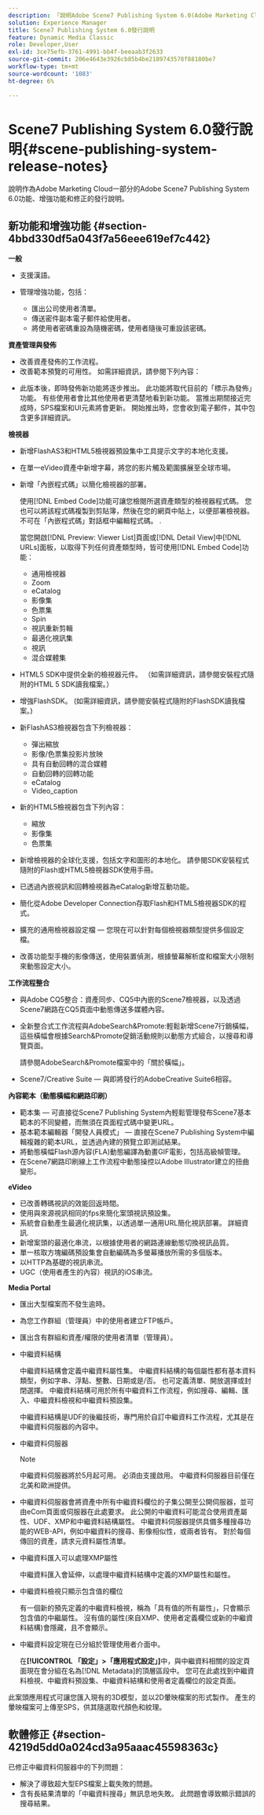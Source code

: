 ```yaml
---
description: 「說明Adobe Scene7 Publishing System 6.0(Adobe Marketing Cloud中Adobe Experience Manager解決方案的一部分)的功能、增強功能和修正的發行說明。」
solution: Experience Manager
title: Scene7 Publishing System 6.0發行說明
feature: Dynamic Media Classic
role: Developer,User
exl-id: 3ce75efb-3761-4991-bb4f-beeaab3f2633
source-git-commit: 206e4643e3926cb85b4be2189743578f88180be7
workflow-type: tm+mt
source-wordcount: '1083'
ht-degree: 6%

---
```


# Scene7 Publishing System 6.0發行說明{#scene-publishing-system-release-notes}

說明作為Adobe Marketing Cloud一部分的Adobe Scene7 Publishing System 6.0功能、增強功能和修正的發行說明。

## 新功能和增強功能 {#section-4bbd330df5a043f7a56eee619ef7c442}

**一般**

* 支援漢語。
* 管理增強功能，包括：

   * 匯出公司使用者清單。
   * 傳送密件副本電子郵件給使用者。
   * 將使用者密碼重設為隨機密碼，使用者隨後可重設該密碼。

<!--       [More information](http://help.adobe.com/en_US/scene7/using/WS662101DF-D697-47a7-A7D8-B52FD8E94438.html). -->

**資產管理與發佈**

* 改善資產發佈的工作流程。<!-- [More information](http://help.adobe.com/en_US/scene7/using/WS3673AD39-098B-4f08-8A24-CA51261B7366.html). -->
* 改善範本預覽的可用性。 如需詳細資訊，請參閱下列內容：

<!--   [Configuring default viewers](http://help.adobe.com/en_US/scene7/using/WS98ca2e6790647c06-76b2d0e0135685cd4a8-8000.html)

  [Previewing an asset based on viewer platform type](http://help.adobe.com/en_US/scene7/using/WS98ca2e6790647c06-2ce305113564963202-7fff.html)

  [Previewing an image asset based on its image preset](http://help.adobe.com/en_US/scene7/using/WS98ca2e6790647c06-2ce305113564963202-7ffe.html) -->

* 此版本後，即時發佈新功能將逐步推出。 此功能將取代目前的「標示為發佈」功能。 有些使用者會比其他使用者更清楚地看到新功能。 當推出期間接近完成時，SPS檔案和UI元素將會更新。 開始推出時，您會收到電子郵件，其中包含更多詳細資訊。

**檢視器**

* 新增FlashAS3和HTML5檢視器預設集中工具提示文字的本地化支援。
* 在單一eVideo資產中新增字幕，將您的影片觸及範圍擴展至全球市場。
* 新增「內嵌程式碼」以簡化檢視器的部署。

   使用[!DNL Embed Code]功能可讓您檢閱所選資產類型的檢視器程式碼。 您也可以將該程式碼複製到剪貼簿，然後在您的網頁中貼上，以便部署檢視器。不可在「內嵌程式碼」對話框中編輯程式碼。 .

   當您開啟[!DNL Preview: Viewer List]頁面或[!DNL Detail View]中[!DNL URLs]面板，以取得下列任何資產類型時，皆可使用[!DNL Embed Code]功能：

   * 通用檢視器
   * Zoom
   * eCatalog
   * 影像集
   * 色票集
   * Spin
   * 視訊重新剪輯
   * 最適化視訊集
   * 視訊
   * 混合媒體集

<!--   [More information](http://help.adobe.com/en_US/scene7/using/WS98ca2e6790647c06-2ce305113564963202-7fff.html) -->

* HTML5 SDK中提供全新的檢視器元件。 （如需詳細資訊，請參閱安裝程式隨附的HTML 5 SDK讀我檔案。）
* 增強FlashSDK。 (如需詳細資訊，請參閱安裝程式隨附的FlashSDK讀我檔案。)
* 新FlashAS3檢視器包含下列檢視器：

   * 彈出縮放
   * 影像/色票集投影片放映
   * 具有自動回轉的混合媒體
   * 自動回轉的回轉功能
   * eCatalog
   * Video_caption

* 新的HTML5檢視器包含下列內容：

   * 縮放
   * 影像集
   * 色票集

* 新增檢視器的全球化支援，包括文字和圖形的本地化。 請參閱SDK安裝程式隨附的Flash或HTML5檢視器SDK使用手冊。
* 已透過內嵌視訊和回轉檢視器為eCatalog新增互動功能。
* 簡化從Adobe Developer Connection存取Flash和HTML5檢視器SDK的程式。<!-- [More information](http://help.adobe.com/en_US/scene7/using/WSd4272150f67705c11b002eec12fcba4dee6-8000.html). -->
* 擴充的通用檢視器設定檔 — 您現在可以針對每個檢視器類型提供多個設定檔。<!-- [More information](http://help.adobe.com/en_US/scene7/using/WS1c46793299cf21d73076df86131b02b67e8-8000.html). -->
* 改善功能型手機的影像傳送，使用裝置偵測，根據螢幕解析度和檔案大小限制來動態設定大小。<!-- [More information](http://help.adobe.com/en_US/scene7/using/WS1c46793299cf21d7-6ad692c9131d90d137a-8000.html). -->

**工作流程整合**

* 與Adobe CQ5整合：資產同步、CQ5中內嵌的Scene7檢視器，以及透過Scene7網路在CQ5頁面中動態傳送多媒體內容。
* 全新整合式工作流程與AdobeSearch&amp;Promote:輕鬆新增Scene7行銷橫幅，這些橫幅會根據Search&amp;Promote促銷活動規則以動態方式組合，以搜尋和導覽頁面。

   請參閱AdobeSearch&amp;Promote檔案中的「關於橫幅」。

* Scene7/Creative Suite — 與即將發行的AdobeCreative Suite6相容。

**內容範本（動態橫幅和網路印刷）**

* 範本集 — 可直接從Scene7 Publishing System內輕鬆管理發布Scene7基本範本的不同變體，而無須在頁面程式碼中變更URL。<!-- [More information](http://help.adobe.com/en_US/scene7/using/WSd968ca97bf00cf72-5eede3a113268dc80f5-8000.html).  -->
* 基本範本編輯器「開發人員模式」 — 直接在Scene7 Publishing System中編輯複雜的範本URL，並透過內建的預覽立即測試結果。
* 將動態橫幅Flash源內容(FLA)動態編譯為動畫GIF電影，包括高級幀管理。<!-- [More information](http://help.adobe.com/en_US/scene7/using/WSd968ca97bf00cf72-5eedd3a113268dc80f4-8000.html).  -->
* 在Scene7網路印刷線上工作流程中動態操控以Adobe Illustrator建立的扭曲變形。<!-- [More information](http://help.adobe.com/en_US/scene7/using/WSef8d5860223939e2-d19776312a7267a200-8000.html#WSd968ca97bf00cf72-5eedd3a113268dc80f5-8000). -->

**eVideo**

* 已改善轉碼視訊的效能回返時間。
* 使用與來源視訊相同的fps來簡化案頭視訊預設集。<!-- [More information](http://help.adobe.com/en_US/scene7/using/WSE86ACF2B-BD50-4c48-A1D7-9CD4405B62D0.html#WS1c46793299cf21d7-39fae9c1131ba8968f7-7fff).  -->
* 系統會自動產生最適化視訊集，以透過單一通用URL簡化視訊部署。 詳細資訊. <!-- [More information](http://help.adobe.com/en_US/scene7/using/WS1c46793299cf21d7-6ad692c9131d90d137a-8000.html).  -->
* 新增案頭的最適化串流，以根據使用者的網路連線動態切換視訊品質。<!-- [More information](http://help.adobe.com/en_US/scene7/using/WS1c46793299cf21d7-6ad692c9131d90d137a-8000.html).  -->
* 單一核取方塊編碼預設集會自動編碼為多螢幕播放所需的多個版本。<!-- [More information](http://help.adobe.com/en_US/scene7/using/WS1c46793299cf21d7-5abae30d131ddfed85f-8000.html).  -->
* 以HTTP為基礎的視訊串流。<!-- [More information](http://help.adobe.com/en_US/scene7/using/WS98ca2e6790647c0632156edd1369e58559f-8000.html).  -->
* UGC（使用者產生的內容）視訊的iOS串流。<!-- [More information](http://help.adobe.com/en_US/scene7/using/WSe8b0455615e2dc47-2df907a712f31201b35-8000.html). -->

**Media Portal**

* 匯出大型檔案而不發生逾時。
* 為您工作群組（管理員）中的使用者建立FTP帳戶。
* 匯出含有群組和資產/權限的使用者清單（管理員）。

* 中繼資料結構

   中繼資料結構會定義中繼資料屬性集。 中繼資料結構的每個屬性都有基本資料類型，例如字串、浮點、整數、日期或是/否。 也可定義清單、開放選擇或封閉選擇。 中繼資料結構可用於所有中繼資料工作流程，例如搜尋、編輯、匯入、中繼資料檢視和中繼資料預設集。<!-- [More information](http://help.adobe.com/en_US/scene7/using/WS259993e42159a215-1c6a66df1265272619e-7fec.html#WSd968ca97bf03cf72-5e3dd3a113268dc80f5-8000). -->

   中繼資料結構是UDF的後繼技術，專門用於自訂中繼資料工作流程，尤其是在中繼資料伺服器的內容中。

* 中繼資料伺服器

   >[!NOTE]
   >
   >中繼資料伺服器將於5月起可用。 必須由支援啟用。 中繼資料伺服器目前僅在北美和歐洲提供。

* 中繼資料伺服器會將資產中所有中繼資料欄位的子集公開至公開伺服器，並可由eCom頁面或伺服器在此處要求。 此公開的中繼資料可能混合使用資產屬性、UDF、XMP和中繼資料結構屬性。 中繼資料伺服器提供具備多種搜尋功能的WEB-API，例如中繼資料的搜尋、影像相似性，或兩者皆有。 對於每個傳回的資產，請求元資料屬性清單。<!-- [More information](http://help.adobe.com/en_US/scene7/using/WS1ffbb36e209a6fc9-44279087131d3ad5622-8000.html). -->
* 中繼資料匯入可以處理XMP屬性

   中繼資料匯入會延伸，以處理中繼資料結構中定義的XMP屬性和屬性。
* 中繼資料檢視只顯示包含值的欄位

   有一個新的預先定義的中繼資料檢視，稱為「具有值的所有屬性」，只會顯示包含值的中繼屬性。 沒有值的屬性(來自XMP、使用者定義欄位或新的中繼資料結構)會隱藏，且不會顯示。
* 中繼資料設定現在已分組於管理使用者介面中。

   在&#x200B;**[!UICONTROL 「設定」>「應用程式設定」]**&#x200B;中，與中繼資料相關的設定頁面現在會分組在名為[!DNL Metadata]的頂層區段中。 您可在此處找到中繼資料檢視、中繼資料預設集、中繼資料結構和使用者定義欄位的設定頁面。

此案頭應用程式可讓您匯入現有的3D模型，並以2D暈映檔案的形式製作。 產生的暈映檔案可上傳至SPS，供其隨選取代顏色和紋理。

## 軟體修正 {#section-4219d5dd0a024cd3a95aaac45598363c}

已修正中繼資料伺服器中的下列問題：

* 解決了導致超大型EPS檔案上載失敗的問題。
* 含有長結果清單的「中繼資料搜尋」無訊息地失敗。 此問題會導致顯示錯誤的搜尋結果。
